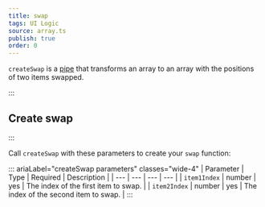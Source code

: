 ```yaml
---
title: swap
tags: UI Logic
source: array.ts
publish: true
order: 0
---
```


`createSwap` is a [pipe](/docs/logic/pipes-overview) that transforms an array to an array with the positions of two items swapped.


:::
## Create swap
:::

Call `createSwap` with these parameters to create your `swap` function:

::: ariaLabel="createSwap parameters" classes="wide-4"
| Parameter | Type | Required | Description |
| --- | --- | --- | --- |
| `item1Index` | number | yes | The index of the first item to swap. |
| `item2Index` | number | yes | The index of the second item to swap. |
:::
